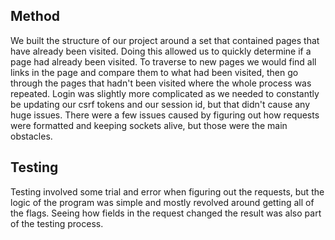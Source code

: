 ## Method

We built the structure of our project around a set that contained pages that have already been visited. Doing this allowed us to quickly determine if a page had already been visited. To traverse to new pages
we would find all links in the page and compare them to what had been visited, then go through the pages that hadn't been visited where the whole process was repeated.
Login was slightly more complicated as we needed to constantly be updating our csrf tokens and our session id, but that didn't cause any huge issues.
There were a few issues caused by figuring out how requests were formatted and keeping sockets alive, but those were the main obstacles.

## Testing

Testing involved some trial and error when figuring out the requests, but the logic of the program was simple and mostly revolved around getting all of the flags. Seeing how fields
in the request changed the result was also part of the testing process.
